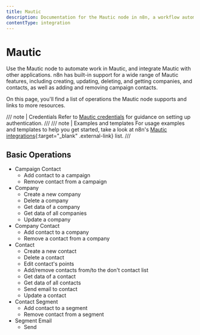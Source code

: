 ```yaml
---
title: Mautic
description: Documentation for the Mautic node in n8n, a workflow automation platform. Includes details of operations and configuration, and links to examples and credentials information.
contentType: integration
---
```


# Mautic

Use the Mautic node to automate work in Mautic, and integrate Mautic with other applications. n8n has built-in support for a wide range of Mautic features, including creating, updating, deleting, and getting companies, and contacts, as well as adding and removing campaign contacts. 

On this page, you'll find a list of operations the Mautic node supports and links to more resources.

/// note | Credentials
Refer to [Mautic credentials](/integrations/builtin/credentials/mautic/) for guidance on setting up authentication. 
///
/// note | Examples and templates
For usage examples and templates to help you get started, take a look at n8n's [Mautic integrations](https://n8n.io/integrations/mautic/){:target="_blank" .external-link} list.
///

## Basic Operations

* Campaign Contact
    * Add contact to a campaign
    * Remove contact from a campaign
* Company
    * Create a new company
    * Delete a company
    * Get data of a company
    * Get data of all companies
    * Update a company
* Company Contact
    * Add contact to a company
    * Remove a contact from a company
* Contact
    * Create a new contact
    * Delete a contact
    * Edit contact's points
    * Add/remove contacts from/to the don't contact list
    * Get data of a contact
    * Get data of all contacts
    * Send email to contact
    * Update a contact
* Contact Segment
    * Add contact to a segment
    * Remove contact from a segment
* Segment Email
    * Send
